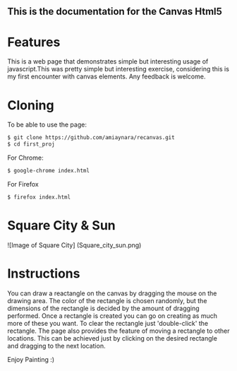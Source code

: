 This is the documentation for the Canvas Html5
-----------------------------------------------

# Features

This is a web page that demonstrates simple but interesting usage of javascript.This was pretty simple but interesting exercise, considering this is my first encounter with canvas elements. Any feedback is welcome. 



# Cloning
To be able to use the page: 
```bash
$ git clone https://github.com/amiaynara/recanvas.git
$ cd first_proj
```
For Chrome: 
```bash
$ google-chrome index.html
``` 
For Firefox
```bash
$ firefox index.html
```

# Square City & Sun 
![Image of Square City]
(Square_city_sun.png)

# Instructions
You can draw a reactangle on the canvas by dragging the mouse on the drawing area. The color of the rectangle is chosen randomly, but the dimensions of the rectangle is decided by the amount of dragging performed. Once a rectangle is created you can go on creating as much more of these you want. To clear the rectangle just 'double-click' the rectangle.
The page also provides the feature of moving a rectangle to other locations. This can be achieved just by clicking on the desired rectangle and dragging to the next location.

Enjoy Painting :)

